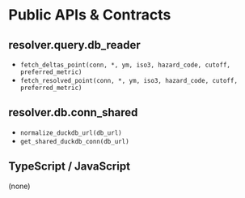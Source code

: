 # Public APIs & Contracts

## resolver.query.db_reader

- `fetch_deltas_point(conn, *, ym, iso3, hazard_code, cutoff, preferred_metric)`
- `fetch_resolved_point(conn, *, ym, iso3, hazard_code, cutoff, preferred_metric)`

## resolver.db.conn_shared

- `normalize_duckdb_url(db_url)`
- `get_shared_duckdb_conn(db_url)`

## TypeScript / JavaScript

(none)
